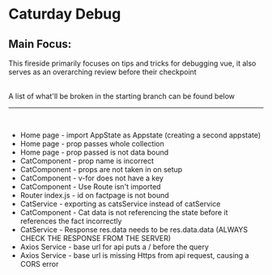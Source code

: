 # Caturday Debug

## Main Focus:
<p> This fireside primarily focuses on tips and tricks for debugging vue, it also serves as an overarching review before their checkpoint </p>
<br>
A list of what'll be broken in the starting branch can be found below
<hr>

​
* Home page - import AppState as Appstate (creating a second appstate)
* Home page - prop passes whole collection
* Home page - prop passed is not data bound
* CatComponent - prop name is incorrect
* CatComponent - props are not taken in on setup
* CatComponent - v-for does not have a key
* CatComponent - Use Route isn't imported
* Router index.js - id on factpage is not bound
* CatService - exporting as catsService instead of catService
* CatComponent - Cat data is not referencing the state before it references the fact incorrectly
* CatService - Response res.data needs to be res.data.data (ALWAYS CHECK THE RESPONSE FROM THE SERVER)
* Axios Service - base url for api puts a / before the query
* Axios Service - base url is missing Https from api request, causing a CORS error